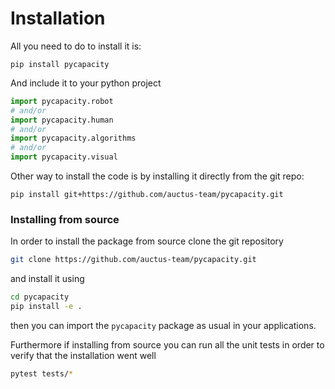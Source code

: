 # Installation

All you need to do to install it is:
```
pip install pycapacity
```
And include it to your python project
```python
import pycapacity.robot 
# and/or
import pycapacity.human 
# and/or
import pycapacity.algorithms 
# and/or
import pycapacity.visual 
```

Other way to install the code is by installing it directly from the git repo:
```
pip install git+https://github.com/auctus-team/pycapacity.git
```

### Installing from source

In order to install the package from source clone the git repository 
```sh
git clone https://github.com/auctus-team/pycapacity.git
```
and install it using 
```sh
cd pycapacity
pip install -e .
```
then you can import the `pycapacity` package as usual in your applications.

Furthermore if installing from source you can run all the unit tests in order to verify that the installation went well
```sh
pytest tests/*
```